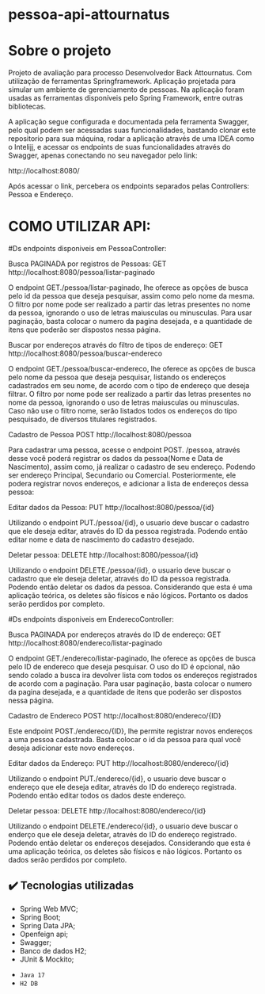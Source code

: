 # pessoa-api-attournatus

# Sobre o projeto
Projeto de avaliação para processo Desenvolvedor Back Attournatus. Com utilização de ferramentas Springframework.
Aplicação projetada para simular um ambiente de gerenciamento de pessoas. Na aplicação foram usadas as ferramentas disponíveis pelo Spring Framework, entre outras bibliotecas.

A aplicação segue configurada e documentada pela ferramenta Swagger, pelo qual podem ser acessadas suas funcionalidades, bastando clonar este repositorio para sua máquina, rodar a aplicação através de uma IDEA como o Intelijj, e acessar os endpoints de suas funcionalidades através do Swagger, apenas conectando no seu navegador pelo link: 

http://localhost:8080/

Após acessar o link, percebera os endpoints separados pelas Controllers: Pessoa e Endereço.

# COMO UTILIZAR API:

#Ds endpoints disponiveis em PessoaController:

Busca PAGINADA por registros de Pessoas:
GET
http://localhost:8080/pessoa/listar-paginado

O endpoint GET./pessoa/listar-paginado, lhe oferece as opções de busca pelo id da pessoa que deseja pesquisar, assim como pelo nome da mesma. O filtro por nome pode ser realizado a partir das letras presentes no nome da pessoa, ignorando o uso de letras maiusculas ou minusculas. Para usar paginação, basta colocar o numero da pagina desejada, e a quantidade de itens que poderão ser dispostos nessa página.

Buscar por endereços através do filtro de tipos de endereço:
GET
http://localhost:8080/pessoa/buscar-endereco

O endpoint GET./pessoa/buscar-endereco, lhe oferece as opções de busca pelo nome da pessoa que deseja pesquisar, listando os endereços cadastrados em seu nome, de acordo com o tipo de endereço que deseja filtrar. O filtro por nome pode ser realizado a partir das letras presentes no nome da pessoa, ignorando o uso de letras maiusculas ou minusculas. Caso não use o filtro nome, serão listados todos os endereços do tipo pesquisado, de diversos titulares registrados. 

Cadastro de Pessoa
POST
http://localhost:8080/pessoa

Para cadastrar uma pessoa, acesse o endpoint POST. /pessoa, através desse você poderá registrar os dados da pessoa(Nome e Data de Nascimento), assim como, já realizar o cadastro de seu endereço. Podendo ser endereço Principal, Secundario ou Comercial. Posteriormente, ele podera registrar novos endereços, e adicionar a lista de endereços dessa pessoa:

Editar dados da Pessoa:
PUT
http://localhost:8080/pessoa/{id}

Utilizando o endpoint PUT./pessoa/{id}, o usuario deve buscar o cadastro que ele deseja editar, através do ID da pessoa registrada. Podendo então editar nome e data de nascimento do cadastro desejado.

Deletar pessoa:
DELETE
http://localhost:8080/pessoa/{id}

Utilizando o endpoint DELETE./pessoa/{id}, o usuario deve buscar o cadastro que ele deseja deletar, através do ID da pessoa registrada. Podendo então deletar os dados da pessoa. Considerando que esta é uma aplicação teórica, os deletes são físicos e não lógicos. Portanto os dados serão perdidos por completo.

#Ds endpoints disponiveis em EnderecoController:

Busca PAGINADA por endereços através do  ID de endereço:
GET
http://localhost:8080/endereco/listar-paginado

O endpoint GET./endereco/listar-paginado, lhe oferece as opções de busca pelo ID de endereco que deseja pesquisar. O uso do ID é opcional, não sendo colado a busca ira devolver lista com todos os endereços registrados de acordo com a paginação. Para usar paginação, basta colocar o numero da pagina desejada, e a quantidade de itens que poderão ser dispostos nessa página.

Cadastro de Endereco
POST
http://localhost:8080/endereco/{ID}

Este endpoint POST./endereco/{ID}, lhe permite registrar novos endereços a uma pessoa cadastrada. Basta colocar o id da pessoa para qual você deseja adicionar este novo endereços.

Editar dados da Endereço:
PUT
http://localhost:8080/endereco/{id}

Utilizando o endpoint PUT./endereco/{id}, o usuario deve buscar o endereço que ele deseja editar, através do ID do endereço registrada. Podendo então editar todos os dados deste endereço.

Deletar pessoa:
DELETE
http://localhost:8080/endereco/{id}

Utilizando o endpoint DELETE./endereco/{id}, o usuario deve buscar o enderço que ele deseja deletar, através do ID do endereço registrado. Podendo então deletar os endereços desejados. Considerando que esta é uma aplicação teórica, os deletes são físicos e não lógicos. Portanto os dados serão perdidos por completo.

## ✔️ Tecnologias utilizadas

* Spring Web MVC;
* Spring Boot;
* Spring Data JPA;
* Openfeign api;
* Swagger;
* Banco de dados H2;
* JUnit & Mockito;
- ``Java 17``
- ``H2 DB``

